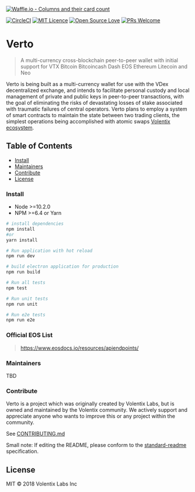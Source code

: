 [![Waffle.io - Columns and their card count](https://badge.waffle.io/Volentix/verto.svg?columns=all)](https://waffle.io/Volentix/verto)

[![CircleCI](https://circleci.com/gh/Volentix/verto.svg?style=svg&circle-token=7c57e7bb9edf739b9df19dca906c25a569045c82)](https://circleci.com/gh/Volentix/verto)
[![MIT Licence](https://badges.frapsoft.com/os/mit/mit.svg?v=103)](https://github.com/Volentix/verto/blob/master/LICENSE)
[![Open Source Love](https://badges.frapsoft.com/os/v2/open-source.svg?v=103)](https://github.com/Volentix/)
[![PRs Welcome](https://img.shields.io/badge/PRs-welcome-brightgreen.svg?style=flat-square)](http://makeapullrequest.com)

# Verto

> A multi-currency cross-blockchain peer-to-peer wallet with initial support for 
VTX Bitcoin Bitcoincash Dash EOS Ethereum Litecoin and Neo

Verto is being built as a multi-currency wallet
for use with the VDex decentralized exchange,
and intends to facilitate personal custody and
local management of private and public keys
in peer-to-peer transactions, with the goal of
eliminating the risks of devastating losses of
stake associated with traumatic failures of central
operators. 
Verto plans to employ a system of smart contracts to maintain the state between two
trading clients, the simplest operations being accomplished with atomic swaps [Volentix ecosystem](https://volentix.io). 

## Table of Contents

- [Install](#install)
- [Maintainers](#maintainers)
- [Contribute](#contribute)
- [License](#license)

### Install

- Node >=10.2.0
- NPM >=6.4 or Yarn

``` bash
# install dependencies
npm install
#or
yarn install

# Run application with hot reload
npm run dev

# build electron application for production
npm run build

# Run all tests
npm test

# Run unit tests
npm run unit

# Run e2e tests
npm run e2e
```

### Official EOS List

> https://www.eosdocs.io/resources/apiendpoints/

### Maintainers

TBD

### Contribute

Verto is a project which was originally created by Volentix Labs, but is owned and
maintained by the Volentix community. We actively support and appreciate anyone
who wants to improve this or any project within the community.

See [CONTRIBUTING.md](CONTRIBUTING.md)

Small note: If editing the README, please conform to the [standard-readme](https://github.com/RichardLitt/standard-readme) specification.

## License

MIT © 2018 Volentix Labs Inc
